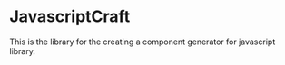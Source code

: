 # JavascriptCraft
This is the library for the creating a component generator for javascript library.
